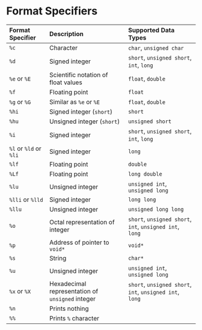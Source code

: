 # Format Specifiers

| Format Specifier | Description | Supported Data Types |
|:---|:---|:---|
| `%c` | Character | `char`, `unsigned char` |
| `%d` | Signed integer | `short`, `unsigned short`, `int`, `long` |
| `%e` or `%E` | Scientific notation of float values | `float`, `double` |
| `%f` | Floating point | `float` |
| `%g` or `%G` | Similar as `%e` or `%E` | `float`, `double` |
| `%hi` | Signed integer (`short`) | `short` |
| `%hu` | Unsigned integer (`short`) | `unsigned short` |
| `%i` | Signed integer | `short`, `unsigned short`, `int`, `long` |
| `%l` or `%ld` or `%li` | Signed integer | `long` |
| `%lf` | Floating point | `double` |
| `%Lf` | Floating point | `long double` |
| `%lu` | Unsigned integer | `unsigned int`, `unsigned long` |
| `%lli` or `%lld` | Signed integer | `long long` |
| `%llu` | Unsigned integer | `unsigned long long` |
| `%o` | Octal representation of integer | `short`, `unsigned short`, `int`, `unsigned int`, `long` |
| `%p` | Address of pointer to `void*` | `void*` |
| `%s` | String | `char*` |
| `%u` | Unsigned integer | `unsigned int`, `unsigned long` |
| `%x` or `%X` | Hexadecimal representation of `unsigned` integer | `short`, `unsigned short`, `int`, `unsigned int`, `long` |
| `%n` | Prints nothing ||
| `%%` | Prints `%` character ||
